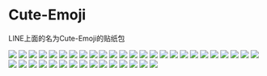 # Cute-Emoji

LINE上面的名为Cute-Emoji的贴纸包

![](https://cdn.jsdelivr.net/gh/2x-ercha/twikoo-magic@master/image/Cute-Emoji/001.png)
![](https://cdn.jsdelivr.net/gh/2x-ercha/twikoo-magic@master/image/Cute-Emoji/002.png)
![](https://cdn.jsdelivr.net/gh/2x-ercha/twikoo-magic@master/image/Cute-Emoji/003.png)
![](https://cdn.jsdelivr.net/gh/2x-ercha/twikoo-magic@master/image/Cute-Emoji/004.png)
![](https://cdn.jsdelivr.net/gh/2x-ercha/twikoo-magic@master/image/Cute-Emoji/005.png)
![](https://cdn.jsdelivr.net/gh/2x-ercha/twikoo-magic@master/image/Cute-Emoji/006.png)
![](https://cdn.jsdelivr.net/gh/2x-ercha/twikoo-magic@master/image/Cute-Emoji/007.png)
![](https://cdn.jsdelivr.net/gh/2x-ercha/twikoo-magic@master/image/Cute-Emoji/008.png)
![](https://cdn.jsdelivr.net/gh/2x-ercha/twikoo-magic@master/image/Cute-Emoji/009.png)
![](https://cdn.jsdelivr.net/gh/2x-ercha/twikoo-magic@master/image/Cute-Emoji/010.png)
![](https://cdn.jsdelivr.net/gh/2x-ercha/twikoo-magic@master/image/Cute-Emoji/011.png)
![](https://cdn.jsdelivr.net/gh/2x-ercha/twikoo-magic@master/image/Cute-Emoji/012.png)
![](https://cdn.jsdelivr.net/gh/2x-ercha/twikoo-magic@master/image/Cute-Emoji/013.png)
![](https://cdn.jsdelivr.net/gh/2x-ercha/twikoo-magic@master/image/Cute-Emoji/014.png)
![](https://cdn.jsdelivr.net/gh/2x-ercha/twikoo-magic@master/image/Cute-Emoji/015.png)
![](https://cdn.jsdelivr.net/gh/2x-ercha/twikoo-magic@master/image/Cute-Emoji/016.png)
![](https://cdn.jsdelivr.net/gh/2x-ercha/twikoo-magic@master/image/Cute-Emoji/017.png)
![](https://cdn.jsdelivr.net/gh/2x-ercha/twikoo-magic@master/image/Cute-Emoji/018.png)
![](https://cdn.jsdelivr.net/gh/2x-ercha/twikoo-magic@master/image/Cute-Emoji/019.png)
![](https://cdn.jsdelivr.net/gh/2x-ercha/twikoo-magic@master/image/Cute-Emoji/020.png)
![](https://cdn.jsdelivr.net/gh/2x-ercha/twikoo-magic@master/image/Cute-Emoji/021.png)
![](https://cdn.jsdelivr.net/gh/2x-ercha/twikoo-magic@master/image/Cute-Emoji/022.png)
![](https://cdn.jsdelivr.net/gh/2x-ercha/twikoo-magic@master/image/Cute-Emoji/023.png)
![](https://cdn.jsdelivr.net/gh/2x-ercha/twikoo-magic@master/image/Cute-Emoji/024.png)
![](https://cdn.jsdelivr.net/gh/2x-ercha/twikoo-magic@master/image/Cute-Emoji/025.png)
![](https://cdn.jsdelivr.net/gh/2x-ercha/twikoo-magic@master/image/Cute-Emoji/026.png)
![](https://cdn.jsdelivr.net/gh/2x-ercha/twikoo-magic@master/image/Cute-Emoji/027.png)
![](https://cdn.jsdelivr.net/gh/2x-ercha/twikoo-magic@master/image/Cute-Emoji/028.png)
![](https://cdn.jsdelivr.net/gh/2x-ercha/twikoo-magic@master/image/Cute-Emoji/029.png)
![](https://cdn.jsdelivr.net/gh/2x-ercha/twikoo-magic@master/image/Cute-Emoji/030.png)
![](https://cdn.jsdelivr.net/gh/2x-ercha/twikoo-magic@master/image/Cute-Emoji/031.png)
![](https://cdn.jsdelivr.net/gh/2x-ercha/twikoo-magic@master/image/Cute-Emoji/032.png)
![](https://cdn.jsdelivr.net/gh/2x-ercha/twikoo-magic@master/image/Cute-Emoji/033.png)
![](https://cdn.jsdelivr.net/gh/2x-ercha/twikoo-magic@master/image/Cute-Emoji/034.png)
![](https://cdn.jsdelivr.net/gh/2x-ercha/twikoo-magic@master/image/Cute-Emoji/035.png)
![](https://cdn.jsdelivr.net/gh/2x-ercha/twikoo-magic@master/image/Cute-Emoji/036.png)
![](https://cdn.jsdelivr.net/gh/2x-ercha/twikoo-magic@master/image/Cute-Emoji/037.png)
![](https://cdn.jsdelivr.net/gh/2x-ercha/twikoo-magic@master/image/Cute-Emoji/038.png)
![](https://cdn.jsdelivr.net/gh/2x-ercha/twikoo-magic@master/image/Cute-Emoji/039.png)
![](https://cdn.jsdelivr.net/gh/2x-ercha/twikoo-magic@master/image/Cute-Emoji/040.png)
